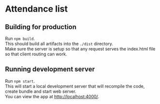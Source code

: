 Attendance list
=======================

## Building for production

Run `npm build`.  
This should build all artifacts into the `./dist`
directory.  
Make sure the server is setup so that any request serves the
index.html file so that client routing can work.

## Running development server

Run `npm start`.  
This will start a local development server that will
recompile the code, create bundle and start web server.  
You can view the app at <a href="http://localhost:4000/" target="_blank">http://localhost:4000/</a>.
